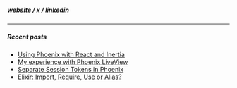 
<h5>
<a href="https://dnlytras.com">website</a> /
<a href="https://twitter.com/dnlytras">x</a> /
<a href="https://www.linkedin.com/in/dnlytras/">linkedin<a/>
</h5>

---

<h5>Recent posts</h5>

- [Using Phoenix with React and Inertia](https://dnlytras.com/blog/phoenix-react-inertia)
- [My experience with Phoenix LiveView](https://dnlytras.com/blog/on-liveview)
- [Separate Session Tokens in Phoenix](https://dnlytras.com/blog/separate-session-tokens-phoenix)
- [Elixir: Import, Require, Use or Alias?](https://dnlytras.com/blog/elixir-import-require-use-alias)
